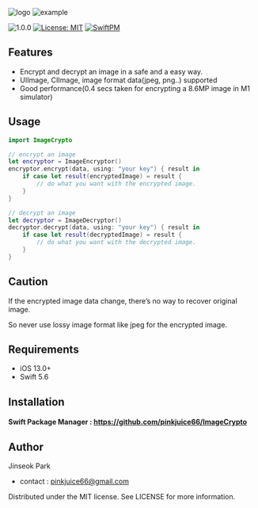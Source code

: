 ![logo](https://user-images.githubusercontent.com/44376599/198019358-658ea63e-11cd-46dd-9500-a4be12237140.png)
![example](https://user-images.githubusercontent.com/44376599/198019403-4779f048-c256-4a56-9d47-3f20113b03af.png)

![1.0.0](https://img.shields.io/github/v/release/pinkjuice66/ImageCrypto)
[![License: MIT](https://img.shields.io/badge/License-MIT-yellow.svg)](https://opensource.org/licenses/MIT)
[![SwiftPM](https://img.shields.io/badge/SPM-supported-DE5C43.svg?style=flat)](https://swift.org/package-manager/)


## Features
- Encrypt and decrypt an image in a safe and a easy way.
- UIImage, CIImage, image format data(jpeg, png..) supported
- Good performance(0.4 secs taken for encrypting a 8.6MP image in M1 simulator)

## Usage
```swift
import ImageCrypto 

// encrypt an image
let encryptor = ImageEncryptor()
encryptor.encrypt(data, using: "your key") { result in
    if case let result(encryptedImage) = result {
        // do what you want with the encrypted image. 
    }
}

// decrypt an image
let decryptor = ImageDecryptor()
decryptor.decrypt(data, using: "your key") { result in
    if case let result(decryptedImage) = result {
        // do what you want with the decrypted image. 
    }
}
```

## Caution
If the encrypted image data change, there’s no way to recover original image. 

So never use lossy image format like jpeg for the encrypted image.

## Requirements
- iOS 13.0+
- Swift 5.6

## Installation
#### Swift Package Manager : https://github.com/pinkjuice66/ImageCrypto

## Author
Jinseok Park 

- contact : pinkjuice66@gmail.com

Distributed under the MIT license. See LICENSE for more information.
